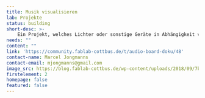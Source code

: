 ```yaml
---
title: Musik visualisieren
lab: Projekte
status: building
short-desc: >-
    Ein Projekt, welches Lichter oder sonstige Geräte in Abhängigkeit von einem Audiosignal ansteuern kann. Die ursprüngliche Idee war es, eine Matrix aus RGB-LEDs so anzusteuern, dass eine Lichtshow abläuft, welche durch die Frequenz und Geschwindigkeit eines Liedes beeinflusst wird.
needs: ""
content: ""
link: 'https://community.fablab-cottbus.de/t/audio-board-doku/48'
contact-name: Marcel Jongmanns
contact-email: mjongmanns@gmail.com
image_src: https://blog.fablab-cottbus.de/wp-content/uploads/2018/09/7bc2e0373505d888e6d2c46266003f8a06238ef1.jpeg
firstelement: 2
homepage: false
featured: false
---
```

